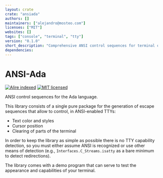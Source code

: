 ```yaml
---
layout: crate
crate: "ansiada"
authors: []
maintainers: ["alejandro@mosteo.com"]
licenses: ["MIT"]
websites: []
tags: ["console", "terminal", "tty"]
version: "0.1.0"
short_description: "Comprehensive ANSI control sequences for terminal output"
dependencies: 
---
```

# ANSI-Ada

[![Alire indexed](https://img.shields.io/badge/alire-0.1.0-blue.svg)](https://alire.ada.dev)
[![MIT licensed](https://img.shields.io/badge/license-MIT-blue.svg)](./LICENSE)

ANSI control sequences for the Ada language.

This library consists of a single pure package for the generation of escape
sequences that allow to control, in ANSI-enabled TTYs:

* Text color and styles
* Cursor position
* Clearing of parts of the terminal

In order to keep the library as simple as possible there is no TTY capability
detection, so you must either assume ANSI is recognized or use other means of
detection (e.g., `Interfaces.C_Streams.isatty` as a bare minimum to detect
redirections).

The library comes with a demo program that can serve to test the appearance and
capabilities of your terminal.


